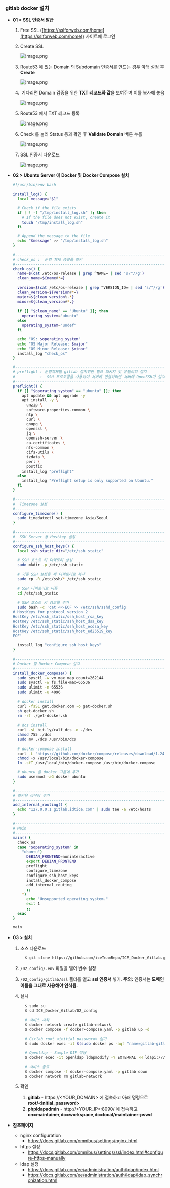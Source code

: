 ### gitlab docker 설치


- **01 > SSL 인증서 발급**
    1. Free SSL ([https://sslforweb.com/home](https://sslforweb.com/home)) 사이트에 로그인
    2. Create SSL
        
        ![image.png](/pictures/image.png)
        
    3. Route53 에 있는 Domain 의 Subdomain 인증서를 만드는 경우 아래 설정 후 **Create**
        
        ![image.png](/pictures/image%201.png)
        
    4.  기다리면 Domain 검증을 위한 **TXT 레코드와 값**을 보여주며 이를 복사해 놓음
        
        ![image.png](/pictures/image%202.png)
        
    5. Route53 에서 TXT 레코드 등록
        
        ![image.png](/pictures/image%203.png)
        
    6. Check 를 눌러 Status 통과 확인 후 **Validate Domain** 버튼 누름
        
        ![image.png](/pictures/image%204.png)
        
    7. SSL 인증서 다운로드
        
        ![image.png](/pictures/image%205.png)
        
    
- **02 > Ubuntu Server 에 Docker 및 Docker Compose 설치**
    
    ```bash
    #!/usr/bin/env bash

    install_log() {
      local message="$1"

      # Check if the file exists
      if [ ! -f "/tmp/install_log.sh" ]; then
        # If the file does not exist, create it
        touch "/tmp/install_log.sh"
      fi

      # Append the message to the file
      echo "$message" >> "/tmp/install_log.sh"
    }

    #----------------------------------------------------------------------
    # check_os :  운영 체제 종류를 확인
    #----------------------------------------------------------------------
    check_os() {
      name=$(cat /etc/os-release | grep ^NAME= | sed 's/"//g')
      clean_name=${name#*=}

      version=$(cat /etc/os-release | grep ^VERSION_ID= | sed 's/"//g')
      clean_version=${version#*=}
      major=${clean_version%.*}
      minor=${clean_version#*.}
      
      if [[ "$clean_name" == "Ubuntu" ]]; then
        operating_system="ubuntu"
      else
        operating_system="undef"
      fi

      echo "OS: $operating_system"
      echo "OS Major Release: $major"
      echo "OS Minor Release: $minor"
      install_log "check_os"
    }

    #----------------------------------------------------------------------
    # preflight : 운영체제별 gitlab 설치위한 필요 패키지 및 유틸리티 설치
    #           :  SSH 프로토콜을 사용하여 서버에 연결하려면 서버에 OpenSSH가 설치되어 있어야 하며, 포트 22가 열려 있어야 함
    #----------------------------------------------------------------------
    preflight() {
      if [[ "$operating_system" == "ubuntu" ]]; then
        apt update && apt upgrade -y
        apt install -y \
          unzip \
          software-properties-common \
          ntp \
          curl \
          gnupg \
          openssl \
          jq \
          openssh-server \
          ca-certificates \
          nfs-common \
          cifs-utils \
          tzdata \
          perl \
          postfix
        install_log "preflight"
      else
        install_log "Preflight setup is only supported on Ubuntu."
      fi
    }

    #----------------------------------------------------------------------
    #  Timezone 설정
    #----------------------------------------------------------------------
    configure_timezone() {
      sudo timedatectl set-timezone Asia/Seoul
    }

    #----------------------------------------------------------------------
    #  SSH Server 용 Hostkey 설정
    #----------------------------------------------------------------------
    configure_ssh_host_keys() {
      local ssh_static_dir="/etc/ssh_static"

      # SSH 호스트 키 디렉토리 생성
      sudo mkdir -p /etc/ssh_static
      
      # 기존 SSH 설정을 새 디렉토리로 복사
      sudo cp -R /etc/ssh/* /etc/ssh_static
      
      # SSH 디렉토리로 이동
      cd /etc/ssh_static
      
      # SSH 호스트 키 경로를 추가 
      sudo bash -c 'cat <<-EOF >> /etc/ssh/sshd_config
    # HostKeys for protocol version 2
    HostKey /etc/ssh_static/ssh_host_rsa_key
    HostKey /etc/ssh_static/ssh_host_dsa_key
    HostKey /etc/ssh_static/ssh_host_ecdsa_key
    HostKey /etc/ssh_static/ssh_host_ed25519_key
    EOF'
      
      install_log "configure_ssh_host_keys"
    }

    #----------------------------------------------------------------------
    # Docker 및 Docker Compose 설치
    #----------------------------------------------------------------------
    install_docker_compose() {
      sudo sysctl -w vm.max_map_count=262144
      sudo sysctl -w fs.file-max=65536
      sudo ulimit -n 65536
      sudo ulimit -u 4096
      
      # docker install
      curl -fsSL get.docker.com -o get-docker.sh
      sh get-docker.sh
      rm -rf ./get-docker.sh
      
      # dcs install
      curl -sL bit.ly/ralf_dcs -o ./dcs
      chmod 755 ./dcs
      sudo mv ./dcs /usr/bin/dcs
      
      # docker-compose install
      curl -L "https://github.com/docker/compose/releases/download/1.24.0/docker-compose-$(uname -s)-$(uname -m)" -o /usr/local/bin/docker-compose
      chmod +x /usr/local/bin/docker-compose
      ln -sfT /usr/local/bin/docker-compose /usr/bin/docker-compose

      # ubuntu 를 docker 그룹에 추가
      sudo usermod -aG docker ubuntu
    }

    #----------------------------------------------------------------------
    # 확인용 라우팅 추가
    #----------------------------------------------------------------------
    add_internal_routing() {
      echo "127.0.0.1 gitlab.idtice.com" | sudo tee -a /etc/hosts
    }

    #----------------------------------------------------------------------
    # Main
    #----------------------------------------------------------------------
    main() {
      check_os
      case "$operating_system" in
        "ubuntu")
          DEBIAN_FRONTEND=noninteractive
          export DEBIAN_FRONTEND 
          preflight
          configure_timezone
          configure_ssh_host_keys 
          install_docker_compose
          add_internal_routing
          ;;
        *)
          echo "Unsupported operating system."
          exit 1
          ;;
      esac
    }

    main
    ```

- **03 > 설치**
    1. 소스 다운로드
        ```bash
          $ git clone https://github.com/iceTeamRepo/ICE_Docker_Gitlab.git
        ```
    2. `/02_config/.env` 파일을 열어 변수 설정
    3. `/02_config/gitlab/ssl` 폴더를 열고 **ssl 인증서** 넣기. **주의:** 인증서는 **도메인 이름을 그대로 사용해야 인식됨.**
    4. 설치
        ```bash
          $ sudo su
          $ cd ICE_Docker_Gitlab/02_config
          
          # 서비스 시작
          $ docker network create gitlab-network
          $ docker compose -f docker-compose.yaml -p gitlab up -d
          
          # Gitlab root <initial_password> 얻기
          $ sudo docker exec -it $(sudo docker ps -aqf "name=gitlab-gitlab-1") grep 'Password:' /etc/gitlab/initial_root_password

          # Openldap - Sample DIF 적용
          $ docker exec -it openldap ldapmodify -Y EXTERNAL -H ldapi:/// -f /tmp/init.ldif

          # 서비스 종료
          $ docker compose -f docker-compose.yaml -p gitlab down
          $ docker network rm gitlab-network
        ```
  
     5. 확인
        1. **gitlab** - https://<YOUR_DOMAIN> 에 접속하고 아래 명령으로 **root/<initial_password>**
        2. **phpldapadmin** - http://<YOUR_IP>:8090/ 에 접속하고 **cn=maintainer,dc=workspace,dc=local/maintainer-pswd**

- **참조페이지**

  - nginx configuration
    - https://docs.gitlab.com/omnibus/settings/nginx.html
  - https 설정
    - https://docs.gitlab.com/omnibus/settings/ssl/index.html#configure-https-manually
  - ldap 설정
    - https://docs.gitlab.com/ee/administration/auth/ldap/index.html
    - https://docs.gitlab.com/ee/administration/auth/ldap/ldap_synchronization.html